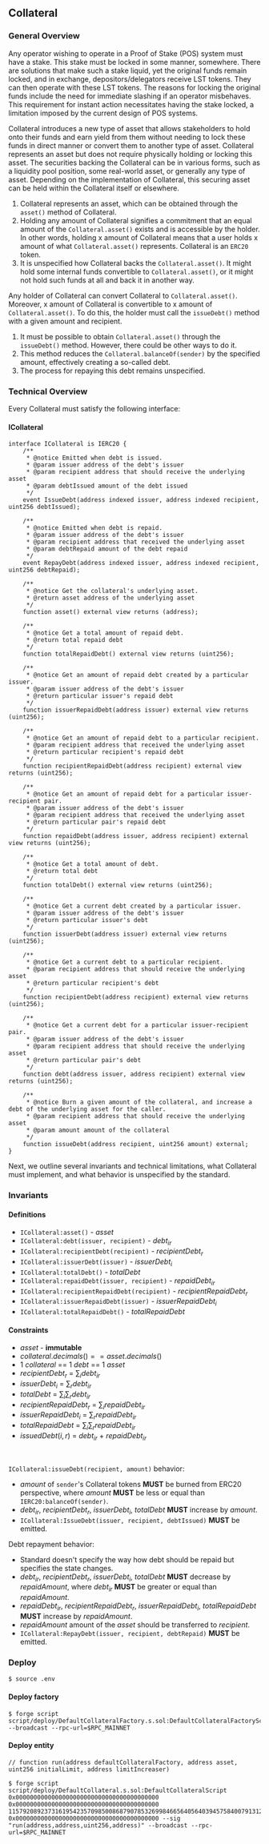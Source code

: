 ## Collateral

### General Overview

Any operator wishing to operate in a Proof of Stake (POS) system must have a stake. This stake must be locked in some manner, somewhere. There are solutions that make such a stake liquid, yet the original funds remain locked, and in exchange, depositors/delegators receive LST tokens. They can then operate with these LST tokens. The reasons for locking the original funds include the need for immediate slashing if an operator misbehaves. This requirement for instant action necessitates having the stake locked, a limitation imposed by the current design of POS systems.

Collateral introduces a new type of asset that allows stakeholders to hold onto their funds and earn yield from them without needing to lock these funds in direct manner or convert them to another type of asset. Collateral represents an asset but does not require physically holding or locking this asset. The securities backing the Collateral can be in various forms, such as a liquidity pool position, some real-world asset, or generally any type of asset. Depending on the implementation of Collateral, this securing asset can be held within the Collateral itself or elsewhere.

1. Collateral represents an asset, which can be obtained through the `asset()` method of Collateral.
2. Holding any amount of Collateral signifies a commitment that an equal amount of the `Collateral.asset()` exists and is accessible by the holder. In other words, holding x amount of Collateral means that a user holds x amount of what `Collateral.asset()` represents. Collateral is an `ERC20` token.
3. It is unspecified how Collateral backs the `Collateral.asset()`. It might hold some internal funds convertible to `Collateral.asset()`, or it might not hold such funds at all and back it in another way.

Any holder of Collateral can convert Collateral to `Collateral.asset()`. Moreover, x amount of Collateral is convertible to x amount of `Collateral.asset()`. To do this, the holder must call the `issueDebt()` method with a given amount and recipient.

1. It must be possible to obtain `Collateral.asset()` through the `issueDebt()` method. However, there could be other ways to do it.
2. This method reduces the `Collateral.balanceOf(sender)` by the specified amount, effectively creating a so-called debt.
3. The process for repaying this debt remains unspecified.

### Technical Overview

Every Collateral must satisfy the following interface:

#### ICollateral

```solidity
interface ICollateral is IERC20 {
    /**
     * @notice Emitted when debt is issued.
     * @param issuer address of the debt's issuer
     * @param recipient address that should receive the underlying asset
     * @param debtIssued amount of the debt issued
     */
    event IssueDebt(address indexed issuer, address indexed recipient, uint256 debtIssued);

    /**
     * @notice Emitted when debt is repaid.
     * @param issuer address of the debt's issuer
     * @param recipient address that received the underlying asset
     * @param debtRepaid amount of the debt repaid
     */
    event RepayDebt(address indexed issuer, address indexed recipient, uint256 debtRepaid);

    /**
     * @notice Get the collateral's underlying asset.
     * @return asset address of the underlying asset
     */
    function asset() external view returns (address);

    /**
     * @notice Get a total amount of repaid debt.
     * @return total repaid debt
     */
    function totalRepaidDebt() external view returns (uint256);

    /**
     * @notice Get an amount of repaid debt created by a particular issuer.
     * @param issuer address of the debt's issuer
     * @return particular issuer's repaid debt
     */
    function issuerRepaidDebt(address issuer) external view returns (uint256);

    /**
     * @notice Get an amount of repaid debt to a particular recipient.
     * @param recipient address that received the underlying asset
     * @return particular recipient's repaid debt
     */
    function recipientRepaidDebt(address recipient) external view returns (uint256);

    /**
     * @notice Get an amount of repaid debt for a particular issuer-recipient pair.
     * @param issuer address of the debt's issuer
     * @param recipient address that received the underlying asset
     * @return particular pair's repaid debt
     */
    function repaidDebt(address issuer, address recipient) external view returns (uint256);

    /**
     * @notice Get a total amount of debt.
     * @return total debt
     */
    function totalDebt() external view returns (uint256);

    /**
     * @notice Get a current debt created by a particular issuer.
     * @param issuer address of the debt's issuer
     * @return particular issuer's debt
     */
    function issuerDebt(address issuer) external view returns (uint256);

    /**
     * @notice Get a current debt to a particular recipient.
     * @param recipient address that should receive the underlying asset
     * @return particular recipient's debt
     */
    function recipientDebt(address recipient) external view returns (uint256);

    /**
     * @notice Get a current debt for a particular issuer-recipient pair.
     * @param issuer address of the debt's issuer
     * @param recipient address that should receive the underlying asset
     * @return particular pair's debt
     */
    function debt(address issuer, address recipient) external view returns (uint256);

    /**
     * @notice Burn a given amount of the collateral, and increase a debt of the underlying asset for the caller.
     * @param recipient address that should receive the underlying asset
     * @param amount amount of the collateral
     */
    function issueDebt(address recipient, uint256 amount) external;
}
```

Next, we outline several invariants and technical limitations, what Collateral must implement, and what behavior is unspecified by the standard.

### Invariants

#### Definitions

- `ICollateral:asset()` - $asset$
- `ICollateral:debt(issuer, recipient)` - $debt_{ir}$
- `ICollateral:recipientDebt(recipient)` - $recipientDebt_{r}$
- `ICollateral:issuerDebt(issuer)` - $issuerDebt_{i}$
- `ICollateral:totalDebt()` - $totalDebt$
- `ICollateral:repaidDebt(issuer, recipient)` - $repaidDebt_{ir}$
- `ICollateral:recipientRepaidDebt(recipient)` - $recipientRepaidDebt_{r}$
- `ICollateral:issuerRepaidDebt(issuer)` - $issuerRepaidDebt_{i}$
- `ICollateral:totalRepaidDebt()` - $totalRepaidDebt$

#### Constraints

- $asset$ - **immutable**
- $collateral.decimals() == asset.decimals()$
- $1$ $collateral$ == $1$ $debt$ == $1$ $asset$
- $recipientDebt_{r}$ = $\sum_{i} debt_{ir}$
- $issuerDebt_{i}$ = $\sum_{r} debt_{ir}$
- $totalDebt$ = $\sum_{i}\sum_{r} debt_{ir}$
- $recipientRepaidDebt_{r}$ = $\sum_{i} repaidDebt_{ir}$
- $issuerRepaidDebt_{i}$ = $\sum_{r} repaidDebt_{ir}$
- $totalRepaidDebt$ = $\sum_{i}\sum_{r} repaidDebt_{ir}$
- $issuedDebt(i, r)$ = $debt_{ir}$ + $repaidDebt_{ir}$

<br/>

`ICollateral:issueDebt(recipient, amount)` behavior:

- $amount$ of `sender`'s Collateral tokens **MUST** be burned from ERC20 perspective, where $amount$ **MUST** be less or equal than `IERC20:balanceOf(sender)`.
- $debt_{ir}$, $recipientDebt_{r}$, $issuerDebt_{i}$, $totalDebt$ **MUST** increase by $amount$.
- `ICollateral:IssueDebt(issuer, recipient, debtIssued)` **MUST** be emitted.

Debt repayment behavior:

- Standard doesn't specify the way how debt should be repaid but specifies the state changes.
- $debt_{ir}$, $recipientDebt_{r}$, $issuerDebt_{i}$, $totalDebt$ **MUST** decrease by $repaidAmount$, where $debt_{ir}$ **MUST** be greater or equal than $repaidAmount$.
- $repaidDebt_{ir}$, $recipientRepaidDebt_{r}$, $issuerRepaidDebt_{i}$, $totalRepaidDebt$ **MUST** increase by $repaidAmount$.
- $repaidAmount$ amount of the $asset$ should be transferred to $recipient$.
- `ICollateral:RepayDebt(issuer, recipient, debtRepaid)` **MUST** be emitted.

### Deploy

```shell
$ source .env
```

#### Deploy factory

```shell
$ forge script script/deploy/DefaultCollateralFactory.s.sol:DefaultCollateralFactoryScript --broadcast --rpc-url=$RPC_MAINNET
```

#### Deploy entity

```shell
// function run(address defaultCollateralFactory, address asset, uint256 initialLimit, address limitIncreaser)

$ forge script script/deploy/DefaultCollateral.s.sol:DefaultCollateralScript 0x0000000000000000000000000000000000000000 0x0000000000000000000000000000000000000000 115792089237316195423570985008687907853269984665640564039457584007913129639935 0x0000000000000000000000000000000000000000 --sig "run(address,address,uint256,address)" --broadcast --rpc-url=$RPC_MAINNET
```
